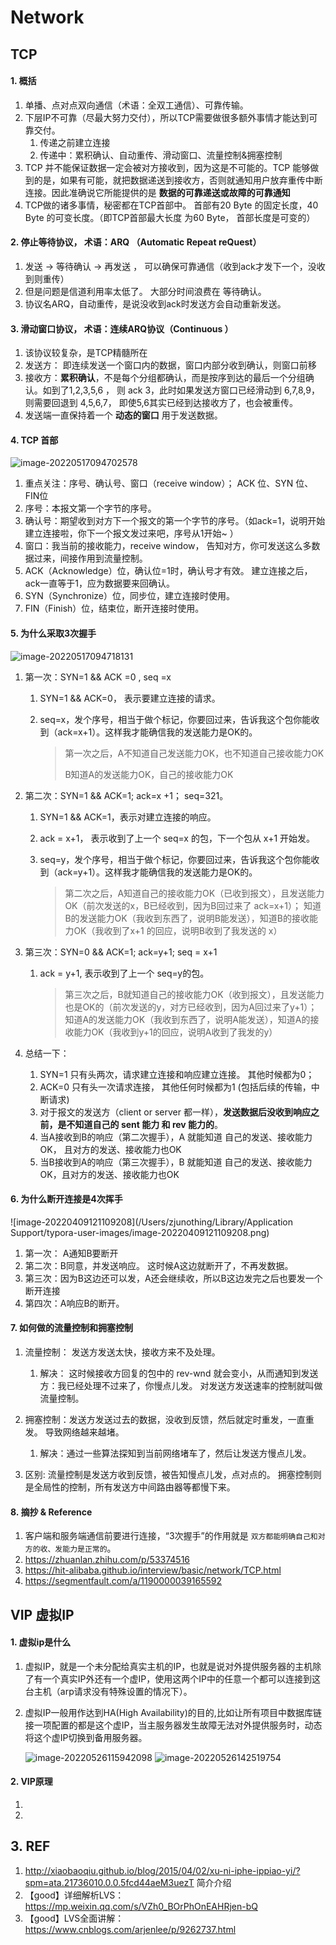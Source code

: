 # Network



## TCP

#### 1. 概括

1. 单播、点对点双向通信（术语：全双工通信）、可靠传输。
2. 下层IP不可靠（尽最大努力交付），所以TCP需要做很多额外事情才能达到可靠交付。
   1. 传递之前建立连接
   2. 传递中：累积确认、自动重传、滑动窗口、流量控制&拥塞控制
3. TCP 并不能保证数据一定会被对方接收到，因为这是不可能的。TCP 能够做到的是，如果有可能，就把数据递送到接收方，否则就通知用户放弃重传中断连接。因此准确说它所能提供的是 **数据的可靠递送或故障的可靠通知**
4. TCP做的诸多事情，秘密都在TCP首部中。 首部有20 Byte 的固定长度，40 Byte 的可变长度。（即TCP首部最大长度 为60 Byte， 首部长度是可变的）

#### 2. 停止等待协议，    术语：ARQ （Automatic Repeat reQuest）

1. 发送 -> 等待确认 -> 再发送 ， 可以确保可靠通信（收到ack才发下一个，没收到则重传）
2. 但是问题是信道利用率太低了。 大部分时间浪费在 等待确认。
3. 协议名ARQ，自动重传，是说没收到ack时发送方会自动重新发送。 

#### 3. 滑动窗口协议，  术语：连续ARQ协议（Continuous ）

1. 该协议较复杂，是TCP精髓所在
2. 发送方： 即连续发送一个窗口内的数据，窗口内部分收到确认，则窗口前移
3. 接收方：**累积确认**，不是每个分组都确认，而是按序到达的最后一个分组确认。如到了1,2,3,5,6 ， 则 ack 3，此时如果发送方窗口已经滑动到 6,7,8,9， 则需要回退到 4,5,6,7， 即使5,6其实已经到达接收方了，也会被重传。
4. 发送端一直保持着一个 **动态的窗口** 用于发送数据。

#### 4. TCP 首部

![image-20220517094702578](计算机网络.assets/image-20220517094702578.png)

1. 重点关注：序号、确认号、窗口（receive window）； ACK 位、SYN 位、FIN位
2. 序号：本报文第一个字节的序号。  
3. 确认号：期望收到对方下一个报文的第一个字节的序号。（如ack=1，说明开始建立连接啦，你下一个报文发过来吧，序号从1开始~ ）
4. 窗口：我当前的接收能力，receive window， 告知对方，你可发送这么多数据过来，间接作用到流量控制。
5. ACK（Acknowledge）位，确认位=1时，确认号才有效。 建立连接之后，ack一直等于1，应为数据要来回确认。
6. SYN（Synchronize）位，同步位，建立连接时使用。
7. FIN（Finish）位，结束位，断开连接时使用。

#### 5. 为什么采取3次握手

![image-20220517094718131](计算机网络.assets/image-20220517094718131.png)

1. 第一次：SYN=1 && ACK =0  , seq =x

   1. SYN=1 && ACK=0， 表示要建立连接的请求。

   2. seq=x，发个序号，相当于做个标记，你要回过来，告诉我这个包你能收到（ack=x+1）。这样我才能确信我的发送能力是OK的。

      > 第一次之后，A不知道自己发送能力OK，也不知道自己接收能力OK
      >
      > B知道A的发送能力OK，自己的接收能力OK

2. 第二次：SYN=1 && ACK=1;    ack=x +1；  seq=321。

   1. SYN=1 && ACK=1，表示对建立连接的响应。

   2. ack = x+1， 表示收到了上一个 seq=x 的包，下一个包从 x+1 开始发。

   3. seq=y，发个序号，相当于做个标记，你要回过来，告诉我这个包你能收到（ack=y+1）。这样我才能确信我的发送能力是OK的。

      > 第二次之后，A知道自己的接收能力OK（已收到报文），且发送能力OK（前次发送的x，B已经收到，因为B回过来了 ack=x+1）； 知道B的发送能力OK（我收到东西了，说明B能发送），知道B的接收能力OK（我收到了x+1 的回应，说明B收到了我发送的 x）

3. 第三次：SYN=0 && ACK=1;  ack=y+1;  seq = x+1

   1. ack = y+1,  表示收到了上一个 seq=y的包。

      > 第三次之后，B就知道自己的接收能力OK（收到报文），且发送能力也是OK的（前次发送的y，对方已经收到，因为A回过来了y+1）； 知道A的发送能力OK（我收到东西了，说明A能发送），知道A的接收能力OK（我收到y+1的回应，说明A收到了我发的y） 

4. 总结一下：

   1. SYN=1 只有头两次，请求建立连接和响应建立连接。 其他时候都为0；
   2. ACK=0 只有头一次请求连接， 其他任何时候都为1 (包括后续的传输，中断请求)
   3. 对于报文的发送方（client or server 都一样），**发送数据后没收到响应之前，是不知道自己的 sent 能力 和 rev 能力的**。
   4. 当A接收到B的响应（第二次握手），A 就能知道 自己的发送、接收能力OK， 且对方的发送、接收能力也OK
   5. 当B接收到A的响应（第三次握手），B 就能知道 自己的发送、接收能力OK，且对方的发送、接收能力也OK

#### 6. 为什么断开连接是4次挥手

![image-20220409121109208](/Users/zjunothing/Library/Application Support/typora-user-images/image-20220409121109208.png)

1. 第一次： A通知B要断开
2. 第二次：B同意，并发送响应。 这时候A这边就断开了，不再发数据。
3. 第三次：因为B这边还可以发，A还会继续收，所以B这边发完之后也要发一个断开连接
4. 第四次：A响应B的断开。



#### 7. 如何做的流量控制和拥塞控制

1. 流量控制： 发送方发送太快，接收方来不及处理。 

   1. 解决： 这时候接收方回复的包中的 rev-wnd 就会变小，从而通知到发送方：我已经处理不过来了，你慢点儿发。  对发送方发送速率的控制就叫做 流量控制。

2. 拥塞控制：发送方发送过去的数据，没收到反馈，然后就定时重发，一直重发。 导致网络越来越堵。 

   1. 解决：通过一些算法探知到当前网络堵车了，然后让发送方慢点儿发。

3. 区别:  流量控制是发送方收到反馈，被告知慢点儿发，点对点的。  拥塞控制则是全局性的控制，所有发送方中间路由器等都慢下来。

   

#### 8. 摘抄 & Reference

1. 客户端和服务端通信前要进行连接，“3次握手”的作用就是 `双方都能明确自己和对方的收、发能力是正常的`。
2. https://zhuanlan.zhihu.com/p/53374516
3. https://hit-alibaba.github.io/interview/basic/network/TCP.html
4. https://segmentfault.com/a/1190000039165592







## VIP 虚拟IP

#### 1. 虚拟ip是什么

1. 虚拟IP，就是一个未分配给真实主机的IP，也就是说对外提供服务器的主机除了有一个真实IP外还有一个虚IP，使用这两个IP中的任意一个都可以连接到这台主机（arp请求没有特殊设置的情况下）。

2. 虚拟IP一般用作达到HA(High Availability)的目的,比如让所有项目中数据库链接一项配置的都是这个虚IP，当主服务器发生故障无法对外提供服务时，动态将这个虚IP切换到备用服务器。

   ![image-20220526115942098](计算机网络.assets/image-20220526115942098.png)				![image-20220526142519754](计算机网络.assets/image-20220526142519754.png)



#### 2. VIP原理

1. 
2. 

## 3. REF

1. http://xiaobaoqiu.github.io/blog/2015/04/02/xu-ni-iphe-ippiao-yi/?spm=ata.21736010.0.0.5fcd44aeM3uezT 简介介绍
2. 【good】详细解析LVS：https://mp.weixin.qq.com/s/VZh0_BOrPhOnEAHRjen-bQ
3. 【good】LVS全面讲解：https://www.cnblogs.com/arjenlee/p/9262737.html

















